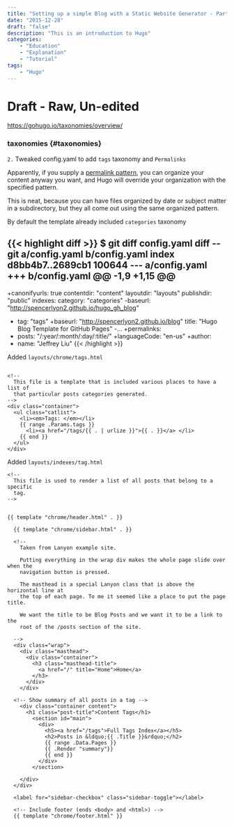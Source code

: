 ```yaml
---
title: "Setting up a simple Blog with a Static Website Generator - Part 8: Hugo Taxonomies"
date: "2015-12-28"
draft: "false"
description: "This is an introduction to Hugo"
categories:
    - "Education"
    - "Explanation"
    - "Tutorial"
tags:
    - "Hugo"
---
```



# Draft - Raw, Un-edited

https://gohugo.io/taxonomies/overview/



### taxonomies {#taxonomies}
`2.` Tweaked config.yaml to add  `tags` taxonomy and `Permalinks`

Apparently, if you supply a [permalink pattern](http://hugo.spf13.com/extras/permalinks), you can organize your content anyway you want, and Hugo will override your organization with the specified pattern.

This is neat, because you can have files organized by date or subject matter in a subdirectory, but they all come out using the same organized pattern.


By default the template already included `categories` taxonomy

{{< highlight diff >}}
$ git diff config.yaml
diff --git a/config.yaml b/config.yaml
index d8bb4b7..2689cb1 100644
--- a/config.yaml
+++ b/config.yaml
@@ -1,9 +1,15 @@
 ---
+canonifyurls: true
 contentdir: "content"
 layoutdir: "layouts"
 publishdir: "public"
 indexes:
   category: "categories"
-baseurl: "http://spencerlyon2.github.io/hugo_gh_blog"
+  tag: "tags"
+baseurl: "http://spencerlyon2.github.io/blog"
 title: "Hugo Blog Template for GitHub Pages"
-...
+permalinks:
+  posts: "/:year/:month/:day/:title/"
+languageCode: "en-us"
+author:
+  name: "Jeffrey Liu"
{{< /highlight >}}

Added `layouts/chrome/tags.html`

```

<!--
  This file is a template that is included various places to have a list of
  that particular posts categories generated.
-->
<div class="container">
  <ul class="catlist">
    <li><em>Tags: </em></li>
    {{ range .Params.tags }}
      <li><a href="/tags/{{ . | urlize }}">{{ . }}</a> </li>
    {{ end }}
  </ul>
</div>

```

Added `layouts/indexes/tag.html`

```
<!--
  This file is used to render a list of all posts that belong to a specific
  tag.
-->


{{ template "chrome/header.html" . }}

  {{ template "chrome/sidebar.html" . }}

  <!--
    Taken from Lanyon example site.

    Putting everything in the wrap div makes the whole page slide over when the
    navigation button is pressed.

    The masthead is a special Lanyon class that is above the horizontal line at
    the top of each page. To me it seemed like a place to put the page title.

    We want the title to be Blog Posts and we want it to be a link to the
    root of the /posts section of the site.

  -->
  <div class="wrap">
    <div class="masthead">
      <div class="container">
        <h3 class="masthead-title">
          <a href="/" title="Home">Home</a>
        </h3>
      </div>
    </div>

  <!-- Show summary of all posts in a tag -->
    <div class="container content">
      <h1 class="post-title">Content Tags</h1>
        <section id="main">
          <div>
            <h5><a href="/tags">Full Tags Index</a></h5>
            <h2>Posts in &ldquo;{{ .Title }}&rdquo;</h2>
            {{ range .Data.Pages }}
            {{ .Render "summary"}}
            {{ end }}
          </div>
        </section>

    </div>
  </div>

  <label for="sidebar-checkbox" class="sidebar-toggle"></label>

  <!-- Include footer (ends <body> and <html>) -->
  {{ template "chrome/footer.html" }}
```
